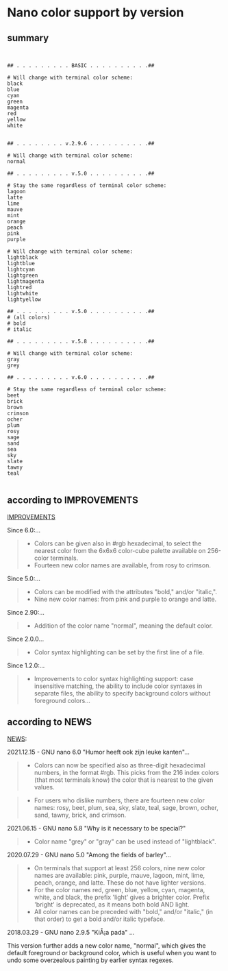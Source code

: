 # Nano color support by version

## summary

```


## . . . . . . . . . BASIC . . . . . . . . . .##

# Will change with terminal color scheme:
black
blue
cyan
green
magenta
red
yellow
white


## . . . . . . . . v.2.9.6 . . . . . . . . . .##

# Will change with terminal color scheme:
normal

## . . . . . . . . . v.5.0 . . . . . . . . . .##

# Stay the same regardless of terminal color scheme:
lagoon
latte
lime
mauve
mint
orange
peach
pink
purple

# Will change with terminal color scheme:
lightblack
lightblue
lightcyan
lightgreen
lightmagenta
lightred
lightwhite
lightyellow

## . . . . . . . . . v.5.0 . . . . . . . . . .##
# (all colors)
# bold
# italic

## . . . . . . . . . v.5.8 . . . . . . . . . .##

# Will change with terminal color scheme:
gray
grey

## . . . . . . . . . v.6.0 . . . . . . . . . .##

# Stay the same regardless of terminal color scheme:
beet
brick
brown
crimson
ocher
plum
rosy
sage
sand
sea
sky
slate
tawny
teal


```

## according to IMPROVEMENTS

[IMPROVEMENTS](https://nano-editor.org/dist/latest/IMPROVEMENTS)

Since 6.0:...
>  - Colors can be given also in #rgb hexadecimal, to select the nearest color
    from the 6x6x6 color-cube palette available on 256-color terminals.
>  - Fourteen new color names are available, from rosy to crimson.

Since 5.0:...
>  - Colors can be modified with the attributes "bold," and/or "italic,".
>  - Nine new color names: from pink and purple to orange and latte.

Since 2.90:...
>  - Addition of the color name "normal", meaning the default color.

Since 2.0.0...
>  - Color syntax highlighting can be set by the first line of a file.

Since 1.2.0:...
>  - Improvements to color syntax highlighting support: case insensitive matching, the ability to include color syntaxes in separate files, the ability to specify background colors without foreground colors...

## according to NEWS

[NEWS](https://nano-editor.org/dist/latest/NEWS):

2021.12.15 - GNU nano 6.0 "Humor heeft ook zijn leuke kanten"...

> * Colors can now be specified also as three-digit hexadecimal numbers, in the format #rgb.  This picks from the 216 index colors (that most terminals know) the color that is nearest to the given values.

> * For users who dislike numbers, there are fourteen new color names: rosy, beet, plum, sea, sky, slate, teal, sage, brown, ocher, sand, tawny, brick, and crimson.

2021.06.15 - GNU nano 5.8 "Why is it necessary to be special?"

> * Color name "grey" or "gray" can be used instead of "lightblack".

2020.07.29 - GNU nano 5.0 "Among the fields of barley"...

> * On terminals that support at least 256 colors, nine new color names are available: pink, purple, mauve, lagoon, mint, lime, peach, orange, and latte.  These do not have lighter versions.
> * For the color names red, green, blue, yellow, cyan, magenta, white, and black, the prefix 'light' gives a brighter color. Prefix 'bright' is deprecated, as it means both bold AND light.
> * All color names can be preceded with "bold," and/or "italic," (in that order) to get a bold and/or italic typeface.

2018.03.29 - GNU nano 2.9.5 "KiÅ¡a pada" ...

This version further adds a new color name, "normal", which gives the default foreground or background color, which is useful when you want to undo some overzealous painting by earlier syntax regexes.











